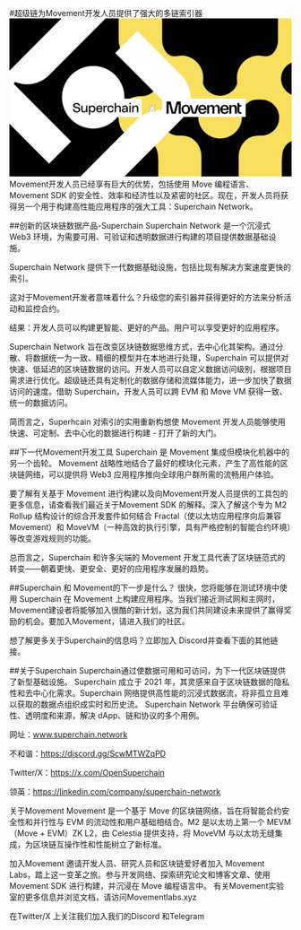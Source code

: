 #超级链为Movement开发人员提供了强大的多链索引器
![img.png](img.png)
Movement开发人员已经享有巨大的优势，包括使用 Move 编程语言、Movement SDK 的安全性、效率和经济性以及紧密的社区。现在，开发人员将获得另一个用于构建高性能应用程序的强大工具：Superchain Network。

##创新的区块链数据产品-Superchain
Superchain Network 是一个沉浸式 Web3 环境，为需要可用、可验证和透明数据进行构建的项目提供数据基础设施。 

Superchain Network 提供下一代数据基础设施，包括比现有解决方案速度更快的索引。

这对于Movement开发者意味着什么？升级您的索引器并获得更好的方法来分析活动和监控合约。

结果：开发人员可以构建更智能、更好的产品。用户可以享受更好的应用程序。

Superchain Network 旨在改变区块链数据思维方式，去中心化其架构。通过分散、将数据统一为一致、精细的模型并在本地进行处理，Superchain 可以提供对快速、低延迟的区块链数据的访问。开发人员可以自定义数据访问级别，根据项目需求进行优化。超级链还具有定制化的数据存储和流媒体能力，进一步加快了数据访问的速度。借助 Superchain，开发人员可以跨 EVM 和 Move VM 获得一致、统一的数据访问。

简而言之，Superhcain 对索引的实用重新构想使 Movement 开发人员能够使用快速、可定制、去中心化的数据进行构建 - 打开了新的大门。

##下一代Movement开发工具
Superchain 是 Movement 集成但模块化机器中的另一个齿轮。 Movement 战略性地结合了最好的模块化元素，产生了高性能的区块链网络，可以提供将 Web3 应用程序推向全球用户群所需的流畅用户体验。

要了解有关基于 Movement 进行构建以及向Movement开发人员提供的工具包的更多信息，请查看我们最近关于Movement SDK 的解释。深入了解这个专为 M2 Rollup 结构设计的综合开发套件如何结合 Fractal（使以太坊应用程序向后兼容 Movement）和 MoveVM（一种高效的执行引擎，具有严格控制的智能合约环境）等改变游戏规则的功能。

总而言之，Superchain 和许多尖端的 Movement 开发工具代表了区块链范式的转变——朝着更快、更安全、更好的应用程序发展的趋势。

##Superchain 和 Movement的下一步是什么？
很快，您将能够在测试环境中使用 Superchain 在 Movement 上构建应用程序。当我们接近测试网和主网时，Movement建设者将能够加入很酷的新计划，这为我们共同建设未来提供了赢得奖励的机会。要加入Movement，请进入我们的社区。

想了解更多关于Superchain的信息吗？立即加入 Discord并查看下面的其他链接。

##关于Superchain
Superchain通过使数据可用和可访问，为下一代区块链提供了新型基础设施。 Superchain 成立于 2021 年，其灵感来自于区块链数据的隐私性和去中心化需求。Superchain 网络提供高性能的沉浸式数据流，将非孤立且难以获取的数据点组织成实时和历史流。 Superchain Network 平台确保可验证性、透明度和来源，解决 dApp、链和协议的多个用例。

网址：www.superchain.network

不和谐：https://discord.gg/ScwMTWZqPD

Twitter/X：https://x.com/OpenSuperchain

领英：https://linkedin.com/company/superchain-network

关于Movement
Movement 是一个基于 Move 的区块链网络，旨在将智能合约安全性和并行性与 EVM 的流动性和用户基础相结合。M2 是以太坊上第一个 MEVM（Move + EVM）ZK L2，由 Celestia 提供支持，将 MoveVM 与以太坊无缝集成，为区块链互操作性和性能树立了新标准。

加入Movement
邀请开发人员、研究人员和区块链爱好者加入 Movement Labs，踏上这一变革之旅。参与开发网络、探索研究论文和博客文章、使用 Movement SDK 进行构建，并沉浸在 Move 编程语言中。
有关Movement实验室的更多信息并浏览文档，请访问Movementlabs.xyz

在Twitter/X
上关注我们加入我们的Discord 和Telegram

